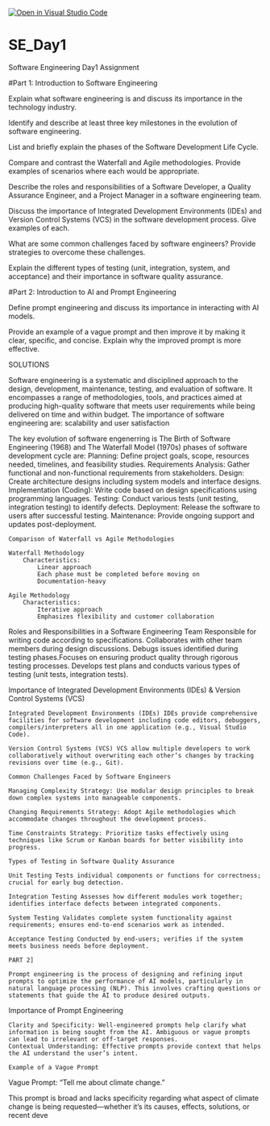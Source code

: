 [![Open in Visual Studio Code](https://classroom.github.com/assets/open-in-vscode-2e0aaae1b6195c2367325f4f02e2d04e9abb55f0b24a779b69b11b9e10269abc.svg)](https://classroom.github.com/online_ide?assignment_repo_id=18292450&assignment_repo_type=AssignmentRepo)
# SE_Day1
Software Engineering Day1 Assignment

#Part 1: Introduction to Software Engineering

Explain what software engineering is and discuss its importance in the technology industry.


Identify and describe at least three key milestones in the evolution of software engineering.


List and briefly explain the phases of the Software Development Life Cycle.


Compare and contrast the Waterfall and Agile methodologies. Provide examples of scenarios where each would be appropriate.


Describe the roles and responsibilities of a Software Developer, a Quality Assurance Engineer, and a Project Manager in a software engineering team.


Discuss the importance of Integrated Development Environments (IDEs) and Version Control Systems (VCS) in the software development process. Give examples of each.


What are some common challenges faced by software engineers? Provide strategies to overcome these challenges.


Explain the different types of testing (unit, integration, system, and acceptance) and their importance in software quality assurance.


#Part 2: Introduction to AI and Prompt Engineering


Define prompt engineering and discuss its importance in interacting with AI models.


Provide an example of a vague prompt and then improve it by making it clear, specific, and concise. Explain why the improved prompt is more effective.

SOLUTIONS

Software engineering is a systematic and disciplined approach to the design, development, maintenance, testing, and evaluation of software. It encompasses a range of methodologies, tools, and practices aimed at producing high-quality software that meets user requirements while being delivered on time and within budget.
The importance of software engineering are:
scalability and user satisfaction

The key evolution of software engenerring is The Birth of Software Engineering (1968) and The Waterfall Model (1970s) 
phases of software development cycle are:
    Planning: Define project goals, scope, resources needed, timelines, and feasibility studies.
    Requirements Analysis: Gather functional and non-functional requirements from stakeholders.
    Design: Create architecture designs including system models and interface designs.
    Implementation (Coding): Write code based on design specifications using programming languages.
    Testing: Conduct various tests (unit testing, integration testing) to identify defects.
    Deployment: Release the software to users after successful testing.
    Maintenance: Provide ongoing support and updates post-deployment.

    Comparison of Waterfall vs Agile Methodologies

    Waterfall Methodology
        Characteristics:
            Linear approach
            Each phase must be completed before moving on
            Documentation-heavy

    Agile Methodology
        Characteristics:
            Iterative approach
            Emphasizes flexibility and customer collaboration
Roles and Responsibilities in a Software Engineering Team
    Responsible for writing code according to specifications.
    Collaborates with other team members during design discussions.
    Debugs issues identified during testing phases.Focuses on ensuring product quality through rigorous testing processes.
Develops test plans and conducts various types of testing (unit tests, integration tests).

Importance of Integrated Development Environments (IDEs) & Version Control Systems (VCS)

    Integrated Development Environments (IDEs) IDEs provide comprehensive facilities for software development including code editors, debuggers, compilers/interpreters all in one application (e.g., Visual Studio Code).

    Version Control Systems (VCS) VCS allow multiple developers to work collaboratively without overwriting each other’s changes by tracking revisions over time (e.g., Git). 
    
    Common Challenges Faced by Software Engineers

    Managing Complexity Strategy: Use modular design principles to break down complex systems into manageable components.

    Changing Requirements Strategy: Adopt Agile methodologies which accommodate changes throughout the development process.

    Time Constraints Strategy: Prioritize tasks effectively using techniques like Scrum or Kanban boards for better visibility into progress.

    Types of Testing in Software Quality Assurance

    Unit Testing Tests individual components or functions for correctness; crucial for early bug detection.

    Integration Testing Assesses how different modules work together; identifies interface defects between integrated components.

    System Testing Validates complete system functionality against requirements; ensures end-to-end scenarios work as intended.

    Acceptance Testing Conducted by end-users; verifies if the system meets business needs before deployment.

    PART 2]

    Prompt engineering is the process of designing and refining input prompts to optimize the performance of AI models, particularly in natural language processing (NLP). This involves crafting questions or statements that guide the AI to produce desired outputs. 
Importance of Prompt Engineering

    Clarity and Specificity: Well-engineered prompts help clarify what information is being sought from the AI. Ambiguous or vague prompts can lead to irrelevant or off-target responses.
    Contextual Understanding: Effective prompts provide context that helps the AI understand the user’s intent. 

    Example of a Vague Prompt

Vague Prompt: “Tell me about climate change.”

This prompt is broad and lacks specificity regarding what aspect of climate change is being requested—whether it’s its causes, effects, solutions, or recent deve
    

